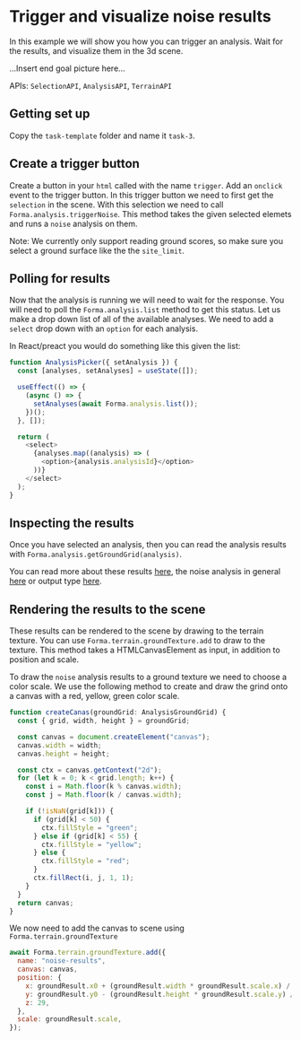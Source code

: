 # Trigger and visualize noise results

In this example we will show you how you can trigger an analysis. Wait for the results, and visualize them in the 3d scene.

...Insert end goal picture here...

APIs: `SelectionAPI`, `AnalysisAPI`, `TerrainAPI`

## Getting set up

Copy the `task-template` folder and name it `task-3`.

## Create a trigger button

Create a button in your `html` called with the name `trigger`. Add an `onclick` event to the trigger button.
In this trigger button we need to first get the `selection` in the scene.
With this selection we need to call `Forma.analysis.triggerNoise`.
This method takes the given selected elemets and runs a `noise` analysis on them.

Note: We currently only support reading ground scores, so make sure you select a ground surface like the the `site_limit`.

## Polling for results

Now that the analysis is running we will need to wait for the response.
You will need to poll the `Forma.analysis.list` method to get this status.
Let us make a drop down list of all of the available analyses.
We need to add a `select` drop down with an `option` for each analysis.

In React/preact you would do something like this given the list:

```js
function AnalysisPicker({ setAnalysis }) {
  const [analyses, setAnalyses] = useState([]);

  useEffect(() => {
    (async () => {
      setAnalyses(await Forma.analysis.list());
    })();
  }, []);

  return (
    <select>
      {analyses.map((analysis) => (
        <option>{analysis.analysisId}</option>
      ))}
    </select>
  );
}
```

## Inspecting the results

Once you have selected an analysis, then you can read the analysis results with `Forma.analysis.getGroundGrid(analysis)`.

You can read more about these results [here](https://aps.autodesk.com/en/docs/forma/v1/embedded-views/useful-concepts/analysis/noise/), the noise analysis in general [here](https://help.autodeskforma.com/en/articles/7793576-detailed-noise-analysis-beta) or output type [here](https://app.autodeskforma.com/forma-embedded-view-sdk/docs/types/analysis.AnalysisGroundGrid.html).

## Rendering the results to the scene

These results can be rendered to the scene by drawing to the terrain texture.
You can use `Forma.terrain.groundTexture.add` to draw to the texture. This method
takes a HTMLCanvasElement as input, in addition to position and scale.

To draw the `noise` analysis results to a ground texture we need to choose
a color scale. We use the following method to create and draw the grind onto
a canvas with a red, yellow, green color scale.

```js
function createCanas(groundGrid: AnalysisGroundGrid) {
  const { grid, width, height } = groundGrid;

  const canvas = document.createElement("canvas");
  canvas.width = width;
  canvas.height = height;

  const ctx = canvas.getContext("2d");
  for (let k = 0; k < grid.length; k++) {
    const i = Math.floor(k % canvas.width);
    const j = Math.floor(k / canvas.width);

    if (!isNaN(grid[k])) {
      if (grid[k] < 50) {
        ctx.fillStyle = "green";
      } else if (grid[k] < 55) {
        ctx.fillStyle = "yellow";
      } else {
        ctx.fillStyle = "red";
      }
      ctx.fillRect(i, j, 1, 1);
    }
  }
  return canvas;
}
```

We now need to add the canvas to scene using `Forma.terrain.groundTexture`

```js
await Forma.terrain.groundTexture.add({
  name: "noise-results",
  canvas: canvas,
  position: {
    x: groundResult.x0 + (groundResult.width * groundResult.scale.x) / 2,
    y: groundResult.y0 - (groundResult.height * groundResult.scale.y) / 2,
    z: 29,
  },
  scale: groundResult.scale,
});
```
